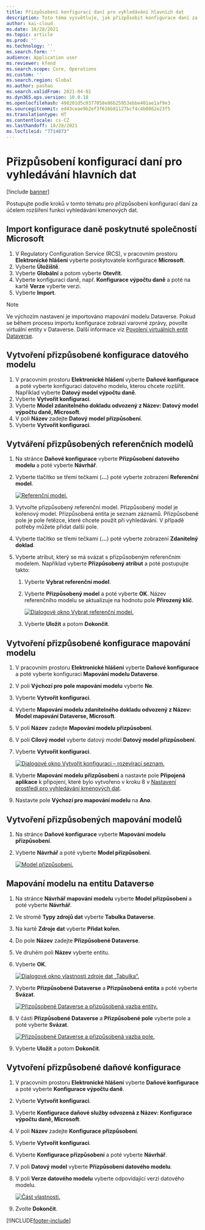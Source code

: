 ```yaml
---
title: Přizpůsobení konfigurací daní pro vyhledávání hlavních dat
description: Toto téma vysvětluje, jak přizpůsobit konfigurace daní za účelem rozšíření funkcí vyhledávání kmenových dat.
author: kai-cloud
ms.date: 10/28/2021
ms.topic: article
ms.prod: ''
ms.technology: ''
ms.search.form: ''
audience: Application user
ms.reviewer: kfend
ms.search.scope: Core, Operations
ms.custom: ''
ms.search.region: Global
ms.author: pashao
ms.search.validFrom: 2021-04-01
ms.dyn365.ops.version: 10.0.18
ms.openlocfilehash: 498201d5c0377058e86b25953ebbe401ae1af9e3
ms.sourcegitcommit: ed43ceae9b2ef3f616b81127bcf4c4b0862e23f5
ms.translationtype: HT
ms.contentlocale: cs-CZ
ms.lasthandoff: 10/28/2021
ms.locfileid: "7714873"
---
```

# <a name="customize-tax-configurations-for-master-data-lookup"></a>Přizpůsobení konfigurací daní pro vyhledávání hlavních dat

[!include [banner](../includes/banner.md)]

Postupujte podle kroků v tomto tématu pro přizpůsobení konfigurací daní za účelem rozšíření funkcí vyhledávání kmenových dat.

## <a name="import-a-tax-configuration-provided-by-microsoft"></a>Import konfigurace daně poskytnuté společností Microsoft

1. V Regulatory Configuration Service (RCS), v pracovním prostoru **Elektronické hlášení** vyberte poskytovatele konfigurace **Microsoft**.
2. Vyberte **Úložiště**.
3. Vyberte **Globální** a potom vyberte **Otevřít**.
4. Vyberte konfiguraci daně, např. **Konfigurace výpočtu daně** a poté na kartě **Verze** vyberte verzi.
5. Vyberte **Import**.

> [!NOTE]
> Ve výchozím nastavení je importováno mapování modelu Dataverse. Pokud se během procesu importu konfigurace zobrazí varovné zprávy, povolte virtuální entity v Dataverse. Další informace viz [Povolení virtuálních entit Dataverse](../../fin-ops-core/dev-itpro/power-platform/enable-virtual-entities.md).

## <a name="create-a-customized-data-model-configuration"></a>Vytvoření přizpůsobené konfigurace datového modelu

1. V pracovním prostoru **Elektronické hlášení** vyberte **Daňové konfigurace** a poté vyberte konfiguraci datového modelu, kterou chcete rozšířit. Například vyberte **Datový model výpočtu daně**.
2. Vyberte **Vytvořit konfiguraci**.
3. Vyberte **Model zdanitelného dokladu odvozený z Název: Datový model výpočtu daně, Microsoft**.
4. V poli **Název** zadejte **Datový model přizpůsobení**.
5. Vyberte **Vytvořit konfiguraci**.

## <a name="create-customized-reference-models"></a>Vytváření přizpůsobených referenčních modelů

1. Na stránce **Daňové konfigurace** vyberte **Přizpůsobení datového modelu** a poté vyberte **Návrhář**.
2. Vyberte tlačítko se třemi tečkami (**…**) poté vyberte zobrazení **Referenční model**.

    [![Referenční model.](./media/pic2.png)](./media/pic2.png)

3. Vytvořte přizpůsobený referenční model. Přizpůsobený model je kořenový model. Přizpůsobená entita je seznam záznamů. Přizpůsobené pole je pole řetězce, které chcete použít při vyhledávání. V případě potřeby můžete přidat další pole.
4. Vyberte tlačítko se třemi tečkami (**…**) poté vyberte zobrazení **Zdanitelný doklad**.
5. Vyberte atribut, který se má svázat s přizpůsobeným referenčním modelem. Například vyberte **Přizpůsobený atribut** a poté postupujte takto:

    1. Vyberte **Vybrat referenční model**.
    2. Vyberte **Přizpůsobený model** a poté vyberte **OK**. Název referenčního modelu se aktualizuje na hodnotu pole **Přirozený klíč**.

        [![Dialogové okno Vybrat referenční model.](./media/pic5.png)](./media/pic5.png)

    3. Vyberte **Uložit** a potom **Dokončit**.

## <a name="create-a-customized-model-mapping-configuration"></a>Vytvoření přizpůsobené konfigurace mapování modelu

1. V pracovním prostoru **Elektronické hlášení** vyberte **Daňové konfigurace** a poté vyberte konfiguraci **Mapování modelu Dataverse**.
2. V poli **Výchozí pro pole mapování modelu** vyberte **Ne**.
3. Vyberte **Vytvořit konfiguraci**.
4. Vyberte **Mapování modelu zdanitelného dokladu odvozený z Název: Model mapování Dataverse, Microsoft**.
5. V poli **Název** zadejte **Mapování modelu přizpůsobení**.
6. V poli **Cílový model** vyberte datový model **Datový model přizpůsobení**.
7. Vyberte **Vytvořit konfiguraci**.

    [![Dialogové okno Vytvořit konfiguraci – rozevírací seznam.](./media/pic6.png)](./media/pic6.png)

8. Vyberte **Mapování modelu přizpůsobení** a nastavte pole **Připojená aplikace** k připojení, které bylo vytvořeno v kroku 8 v [Nastavení prostředí pro vyhledávání kmenových dat](tax-service-set-up-environment-master-data-lookup.md).
9. Nastavte pole **Výchozí pro mapování modelu** na **Ano**.

## <a name="create-customized-model-mappings"></a>Vytvoření přizpůsobených mapování modelů

1. Na stránce **Daňové konfigurace** vyberte **Mapování modelu přizpůsobení**.
2. Vyberte **Návrhář** a poté vyberte **Model přizpůsobení**.

    [![Model přizpůsobení.](./media/pic8.png)](./media/pic8.png)

## <a name="map-a-model-mapping-to-a-dataverse-entity"></a>Mapování modelu na entitu Dataverse

1. Na stránce **Návrhář mapování modelu** vyberte **Model přizpůsobení** a poté vyberte **Návrhář**.
2. Ve stromě **Typy zdrojů dat** vyberte **Tabulka Dataverse**.
3. Na kartě **Zdroje dat** vyberte **Přidat kořen**.
4. Do pole **Název** zadejte **Přizpůsobené Dataverse**.
5. Ve druhém poli **Název** vyberte entitu.
6. Vyberte **OK**.

    [![Dialogové okno vlastnosti zdroje dat „Tabulka“.](./media/pic9.png)](./media/pic9.png)

7. Vyberte **Přizpůsobené Dataverse** a **Přizpůsobená entita** a poté vyberte **Svázat**.

    [![Přizpůsobené Dataverse a přizpůsobená vazba entity.](./media/pic10.png)](./media/pic10.png)

8. V části **Přizpůsobené Dataverse** a **Přizpůsobené pole** vyberte pole a poté vyberte **Svázat**.

    [![Přizpůsobené Dataverse a přizpůsobená vazba pole.](./media/pic11.png)](./media/pic11.png)

9. Vyberte **Uložit** a potom **Dokončit**.

## <a name="create-a-customized-tax-configuration"></a>Vytvoření přizpůsobené daňové konfigurace

1. V pracovním prostoru **Elektronické hlášení** vyberte **Daňové konfigurace** a poté vyberte **Konfigurace výpočtu daně**.
2. Vyberte **Vytvořit konfiguraci**.
3. Vyberte **Konfigurace daňové služby odvozená z Název: Konfigurace výpočtu daně, Microsoft**.
4. V poli **Název** zadejte **Konfigurace přizpůsobení**.
5. Vyberte **Vytvořit konfiguraci**.
6. Vyberte **Konfigurace přizpůsobení** a poté vyberte **Návrhář**.
7. V poli **Datový model** vyberte **Přizpůsobení datového modelu**.
8. V poli **Verze datového modelu** vyberte odpovídající verzi datového modelu.

    [![Část vlastnosti.](./media/pic13.png)](./media/pic13.png)

9. Zvolte **Dokončit**.

[!INCLUDE[footer-include](../../includes/footer-banner.md)]
